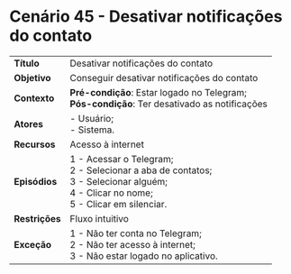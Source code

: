 # Cenário 45 - Desativar notificações do contato

|        |                   |  
| -------  |  :------------------------------------|
|**Título** | Desativar notificações do contato |
|**Objetivo** | Conseguir desativar notificações do contato|
|**Contexto** |**Pré-condição**: Estar logado no Telegram;<br>**Pós-condição**: Ter desativado as notificações|
|**Atores**   | - Usuário;<br> - Sistema.       | 
|**Recursos** | Acesso à internet|
|**Episódios**| 1 - Acessar o Telegram; <br>2 - Selecionar a aba de contatos;<br>3 - Selecionar alguém;<br>4 - Clicar no nome;<br>5 - Clicar em silenciar.
|**Restrições**| Fluxo intuitivo| 
|**Exceção**| 1 - Não ter conta no Telegram;<br> 2 - Não ter acesso à internet;<br>3 - Não estar logado no aplicativo.|

 